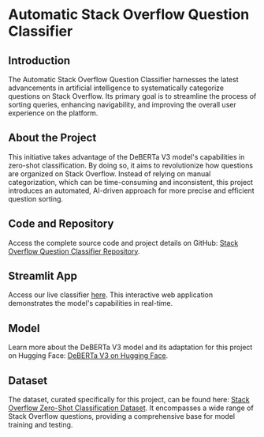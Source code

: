 # Automatic Stack Overflow Question Classifier

## Introduction
The Automatic Stack Overflow Question Classifier harnesses the latest advancements in artificial intelligence to systematically categorize questions on Stack Overflow. Its primary goal is to streamline the process of sorting queries, enhancing navigability, and improving the overall user experience on the platform.

## About the Project
This initiative takes advantage of the DeBERTa V3 model's capabilities in zero-shot classification. By doing so, it aims to revolutionize how questions are organized on Stack Overflow. Instead of relying on manual categorization, which can be time-consuming and inconsistent, this project introduces an automated, AI-driven approach for more precise and efficient question sorting.

## Code and Repository
Access the complete source code and project details on GitHub: [Stack Overflow Question Classifier Repository](https://github.com/amaye15/stackoverflow-question-classifier).

## Streamlit App

Access our live classifier [here](https://stack-overflow-question-classifier.streamlit.app/). This interactive web application demonstrates the model's capabilities in real-time.

## Model
Learn more about the DeBERTa V3 model and its adaptation for this project on Hugging Face: [DeBERTa V3 on Hugging Face](https://huggingface.co/amaye15/Stack-Overflow-Zero-Shot-Classification).

## Dataset
The dataset, curated specifically for this project, can be found here: [Stack Overflow Zero-Shot Classification Dataset](https://huggingface.co/datasets/amaye15/Stack-Overflow-Zero-Shot-Classification). It encompasses a wide range of Stack Overflow questions, providing a comprehensive base for model training and testing.

